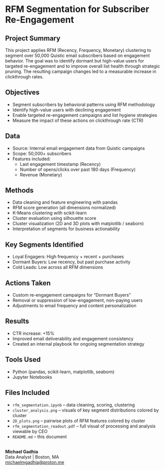 # RFM Segmentation for Subscriber Re-Engagement

## Project Summary
This project applies RFM (Recency, Frequency, Monetary) clustering to segment over 50,000 Quistic email subscribers based on engagement behavior. The goal was to identify dormant but high-value users for targeted re-engagement and to improve overall list health through strategic pruning. The resulting campaign changes led to a measurable increase in clickthrough rates.

## Objectives
- Segment subscribers by behavioral patterns using RFM methodology
- Identify high-value users with declining engagement
- Enable targeted re-engagement campaigns and list hygiene strategies
- Measure the impact of these actions on clickthrough rate (CTR)

## Data
- Source: Internal email engagement data from Quistic campaigns
- Scope: 50,000+ subscribers
- Features included:
  - Last engagement timestamp (Recency)
  - Number of opens/clicks over past 180 days (Frequency)
  - Revenue (Monetary)
 
## Methods
- Data cleaning and feature engineering with pandas
- RFM score generation (all dimensions normalized)
- K-Means clustering with scikit-learn
- Cluster evaluation using silhouette score
- Cluster visualization (2D and 3D plots with matplotlib / seaborn)
- Interpretation of segments for business actionability

## Key Segments Identified
- Loyal Engagers: High frequency + recent + purchases
- Dormant Buyers: Low recency, but past purchase activity
- Cold Leads: Low across all RFM dimensions

## Actions Taken
- Custom re-engagement campaigns for “Dormant Buyers”
- Removal or suppression of low-engagement, non-paying users
- Adjustments to email frequency and content personalization

## Results
- CTR increase: +15% 
- Improved email deliverability and engagement consistency
- Created an internal playbook for ongoing segmentation strategy

## Tools Used
- Python (pandas, scikit-learn, matplotlib, seaborn)
- Jupyter Notebooks

## Files Included
- `rfm_segmentation.ipynb` – data cleaning, scoring, clustering
- `cluster_analysis.png` – visuals of key segment distributions colored by cluster
- `2D_plots.png` – pairwise plots of RFM features colored by cluster
- `rfm_segmentation_readout.pdf` – full visual of processing and analysis viewable by CEO
- `README.md` – this document

\
**Michael Gadhia**\
Data Analyst | Boston, MA\
michaelmgadhia@proton.me
